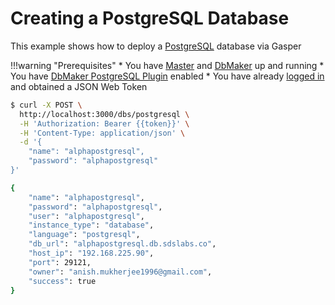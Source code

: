 # Creating a PostgreSQL Database

This example shows how to deploy a [PostgreSQL](https://www.postgresql.org/) database via Gasper

!!!warning "Prerequisites"
    * You have [Master](/configurations/master/) and [DbMaker](/configurations/dbmaker/) up and running
    * You have [DbMaker PostgreSQL Plugin](/configurations/dbmaker/#postgresql-configuration) enabled
    * You have already [logged in](/examples/login/) and obtained a JSON Web Token

```bash
$ curl -X POST \
  http://localhost:3000/dbs/postgresql \
  -H 'Authorization: Bearer {{token}}' \
  -H 'Content-Type: application/json' \
  -d '{
	"name": "alphapostgresql",
	"password": "alphapostgresql"
}'

{
    "name": "alphapostgresql",
    "password": "alphapostgresql",
    "user": "alphapostgresql",
    "instance_type": "database",
    "language": "postgresql",
    "db_url": "alphapostgresql.db.sdslabs.co",
    "host_ip": "192.168.225.90",
    "port": 29121,
    "owner": "anish.mukherjee1996@gmail.com",
    "success": true
}
```
